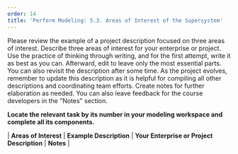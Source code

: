 ```yaml
---
order: 14
title: 'Perform Modeling: 5.3. Areas of Interest of the Supersystem'
---
```


Please review the example of a project description focused on three areas of interest. Describe three areas of interest for your enterprise or project. Use the practice of thinking through writing, and for the first attempt, write it as best as you can. Afterward, edit to leave only the most essential parts. You can also revisit the description after some time. As the project evolves, remember to update this description as it is helpful for compiling all other descriptions and coordinating team efforts. Create notes for further elaboration as needed. You can also leave feedback for the course developers in the "Notes" section.

**Locate the relevant task by its number in your modeling workspace and complete all its components.**

| **Areas of Interest** | **Example Description** | **Your Enterprise or Project Description** | **Notes** |